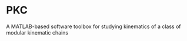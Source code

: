 # PKC
A MATLAB-based software toolbox for studying kinematics of a class of modular kinematic chains
